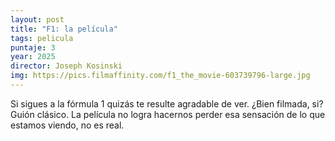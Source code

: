 ```yaml
---
layout: post
title: "F1: la película"
tags: pelicula
puntaje: 3
year: 2025
director: Joseph Kosinski
img: https://pics.filmaffinity.com/f1_the_movie-603739796-large.jpg
---
```


Si sigues a la fórmula 1 quizás te resulte agradable de ver. ¿Bien filmada, si? Guión clásico. La película no logra hacernos perder esa sensación de lo que estamos viendo, no es real. 
